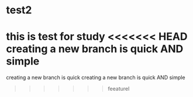 # test2
this is test for study
<<<<<<< HEAD
creating a new branch is quick AND simple
=======
creating a new branch is quick
creating a new branch is quick AND simple
>>>>>>> feeaturel
